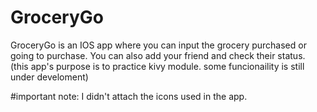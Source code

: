 # GroceryGo
GroceryGo is an IOS app where you can input the grocery purchased or going to purchase. You can also add your friend and check their status. (this app's purpose is to practice kivy module. some funcionaility is still under develoment)

#important note: I didn't attach the icons used in the app.
